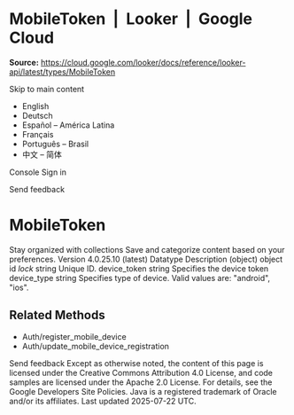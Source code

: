 # MobileToken  |  Looker  |  Google Cloud

**Source:** https://cloud.google.com/looker/docs/reference/looker-api/latest/types/MobileToken

Skip to main content 


  * English
  * Deutsch
  * Español – América Latina
  * Français
  * Português – Brasil
  * 中文 – 简体

Console  Sign in


Send feedback 
#  MobileToken
Stay organized with collections  Save and categorize content based on your preferences. 
Version 4.0.25.10 (latest) 
Datatype
Description
(object)
object 
id
_lock_
string 
Unique ID.
device_token
string 
Specifies the device token
device_type
string 
Specifies type of device. Valid values are: "android", "ios".
## Related Methods
  * Auth/register_mobile_device
  * Auth/update_mobile_device_registration


Send feedback 
Except as otherwise noted, the content of this page is licensed under the Creative Commons Attribution 4.0 License, and code samples are licensed under the Apache 2.0 License. For details, see the Google Developers Site Policies. Java is a registered trademark of Oracle and/or its affiliates.
Last updated 2025-07-22 UTC.


